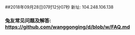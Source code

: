 ##2018年09月28日07时12分07秒 新址: 104.248.106.138
### 兔友常见问题及解答: https://github.com/wanggonging/d/blob/w/FAQ.md
